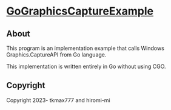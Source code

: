 # [GoGraphicsCaptureExample](https://github.com/TKMAX777/GoGraphicsCaptureExample)

## About

This program is an implementation example that calls Windows Graphics.CaptureAPI from Go language.

This implementation is written entirely in Go without using CGO.


## Copyright

Copyright 2023- tkmax777 and hiromi-mi
